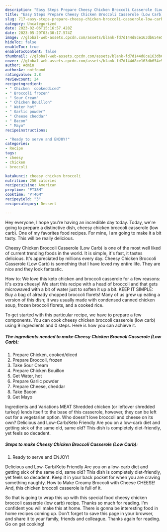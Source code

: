 ```yaml
---
description: "Easy Steps Prepare Cheesy Chicken Broccoli Casserole (Low Carb) yang Delicious"
title: "Easy Steps Prepare Cheesy Chicken Broccoli Casserole (Low Carb) yang Delicious"
slug: 717-easy-steps-prepare-cheesy-chicken-broccoli-casserole-low-carb-yang-delicious
category: Uncategorized
date: 2023-02-06T15:16:57.428Z
date: 2023-05-29T03:30:17.574Z
image: //global-web-assets.cpcdn.com/assets/blank-fd7d144d8ce163db654e5a02c40b08a2775adb7897d16e4062681dc7e1b2800f.png
hideToc: false
enableToc: true
enableTocContent: false
thumbnail: //global-web-assets.cpcdn.com/assets/blank-fd7d144d8ce163db654e5a02c40b08a2775adb7897d16e4062681dc7e1b2800f.png
cover: //global-web-assets.cpcdn.com/assets/blank-fd7d144d8ce163db654e5a02c40b08a2775adb7897d16e4062681dc7e1b2800f.png
author: Admin
authorAv: notfound
ratingvalue: 3.8
reviewcount: 24
recipeingredient:
- " Chicken  cookeddiced"
- " Broccoli frozen"
- " Sour Cream"
- " Chicken Bouillon"
- " Water hot"
- " Garlic powder"
- " Cheese cheddar"
- " Bacon"
- " Mayo"
recipeinstructions:

- "Ready to serve and ENJOY!"
categories:
- Recipe
tags:
- cheesy
- chicken
- broccoli

katakunci: cheesy chicken broccoli 
nutrition: 256 calories
recipecuisine: American
preptime: "PT38M"
cooktime: "PT46M"
recipeyield: "3"
recipecategory: Dessert

---
```



Hey everyone, I hope you're having an incredible day today. Today, we're going to prepare a distinctive dish, cheesy chicken broccoli casserole (low carb). One of my favorites food recipes. For mine, I am going to make it a bit tasty. This will be really delicious.

Cheesy Chicken Broccoli Casserole (Low Carb) is one of the most well liked of current trending foods in the world. It is simple, it's fast, it tastes delicious. It's appreciated by millions every day. Cheesy Chicken Broccoli Casserole (Low Carb) is something that I have loved my entire life. They are nice and they look fantastic.

How to: We love this keto chicken and broccoli casserole for a few reasons: It&#39;s extra cheesy! We start this recipe with a head of broccoli and that gets microwaved with a bit of water just to soften it up a bit. KEEP IT SIMPLE: Buy a bag of already chopped broccoli florets! Many of us grew up eating a version of this dish; it was usually made with condensed canned chicken soup, frozen broccoli florets, and a cooked rice.


To get started with this particular recipe, we have to prepare a few components. You can cook cheesy chicken broccoli casserole (low carb) using 9 ingredients and 0 steps. Here is how you can achieve it.

<!--inarticleads1-->

##### The ingredients needed to make Cheesy Chicken Broccoli Casserole (Low Carb):

1. Prepare  Chicken,  cooked/diced
1. Prepare  Broccoli, frozen
1. Take  Sour Cream
1. Prepare  Chicken Bouillon
1. Get  Water, hot
1. Prepare  Garlic powder
1. Prepare  Cheese, cheddar
1. Take  Bacon
1. Get  Mayo


Ingredients and Variations MEAT Shredded chicken (or leftover shredded turkey) lends itself to the base of this casserole, however, they can be left out for a vegetarian option. Who doesn&#39;t love broccoli and cheese on its own? Delicious and Low-Carb/Keto Friendly Are you on a low-carb diet and getting sick of the same old, same old? This dish is completely diet-friendly, yet feels so decadent. 

<!--inarticleads2-->

##### Steps to make Cheesy Chicken Broccoli Casserole (Low Carb):


1. Ready to serve and ENJOY!

Delicious and Low-Carb/Keto Friendly Are you on a low-carb diet and getting sick of the same old, same old? This dish is completely diet-friendly, yet feels so decadent. Keep it in your back pocket for when you are craving something naughty. How to Make Creamy Broccoli with Cheese CHEESE! And, this chicken broccoli casserole is full of it. 

So that is going to wrap this up with this special food cheesy chicken broccoli casserole (low carb) recipe. Thanks so much for reading. I'm confident you will make this at home. There is gonna be interesting food in home recipes coming up. Don't forget to save this page in your browser, and share it to your family, friends and colleague. Thanks again for reading. Go on get cooking!
